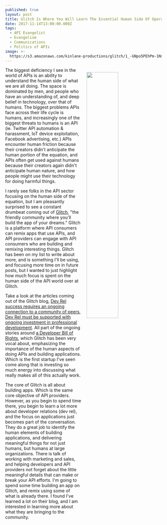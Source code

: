 ```yaml
---
published: true
layout: post
title: Glitch Is Where You Will Learn The Essential Human Side Of Operating Your API
date: 2017-11-14T13:00:00.000Z
tags:
  - API Evangelist
  - Evangelism
  - Communications
  - Politics of APIs
image: >-
  https://s3.amazonaws.com/kinlane-productions/glitch/1_-GNpo5PEhPm-1Ns4F76t9w.png
---
```

<p><img src="https://s3.amazonaws.com/kinlane-productions/glitch/1_-GNpo5PEhPm-1Ns4F76t9w.png" align="right" width="45%" style="padding: 15px;" /></p>The biggest deficiency I see in the world of APIs is an ability to understand the human side of what we are all doing. The space is dominated by men, and people who have an understanding of, and deep belief in technology, over that of humans. The biggest problems APIs face across their life cycle is humans, and increasingly one of the biggest threats to humans is an API (ie. Twitter API automation & harassment, IoT device exploitation, Facebook advertising, etc.) APIs encounter human friction because their creators didn't anticipate the human portion of the equation, and APIs often get used against humans because their creators again didn't anticipate human nature, and how people might use their technology for doing harmful things.

I rarely see folks in the API sector focusing on the human side of the equation, but I am pleasantly surprised to see a constant drumbeat coming out of [Glitch](https://glitch.com), "the friendly community where you’ll build the app of your dreams." Glitch is a platform where API consumers can remix apps that use APIs, and API providers can engage with API consumers who are building and remixing interesting things. Glitch has been on my list to write about more, and is something I'll be using, and focusing more time on in future posts, but I wanted to just highlight how much focus is spent on the human side of the API world over at Glitch. 

Take a look at the articles coming out of the Glitch blog, [Dev Rel success requires an ongoing connection to a community of peers](https://medium.com/glitch/dev-rel-success-requires-an-ongoing-connection-to-a-community-of-peers-ed660b40b62), [Dev Rel must be supported with ongoing investment in professional development](https://medium.com/glitch/dev-rel-must-be-supported-with-ongoing-investment-in-professional-development-19ba90326b7a). All part of the ongoing stories around [a Developer Bill of Rights](https://medium.com/glitch/a-developer-relations-bill-of-rights-21381920e273), which Glitch has been very vocal about, emphasizing the importance of the human aspects of doing APIs and building applications. Which is the first startup I've seen come along that is investing so much energy into discussing what really makes all of this actually work.

The core of Glitch is all about building apps. Which is the same core objective of API providers. However, as you begin to spend time there, you begin to learn a lot more about developer relations (dev rel), and the focus on applications just becomes part of the conversation. They do a great job to identify the human elements of building applications, and delivering meaningful things for not just humans, but humans at large organizations. There is talk of working with marketing and sales, and helping developers and API providers not forget about the little meaningful details that can make or break your API efforts. I'm going to spend some time building an app on Glitch, and remix using some of what is already there. I found I've learned a lot on their blog, and I am interested in learning more about what they are bringing to the community.
